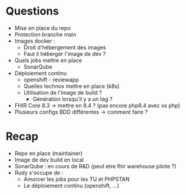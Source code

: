 # Questions

- Mise en place du repo
- Protection branche main
- Images docker :
	- Droit d'hébergement des images
	- Faut il héberger l'image de dev ?
- Quels jobs mettre en place
	- SonarQube
- Déploiement continu
	- openshift - reviewapp
	- Quelles technos mettre en place (k8s)
	- Utilisation de l'image de build ?
		- Génération lorsqu'il y a un tag ?
- FHIR Core 8.3 -> mettre en 8.4 ? (pas encore php8.4 avec xs php)
- Plusieurs configs BDD différentes -> comment faire ?


# Recap
- Repo en place (maintainer)
- Image de dev build en local
- SonarQube : en cours de R&D (peut etre fhir warehouse pilote ?)
- Rudy s'occupe de :
	- Amorcer les jobs pour les TU et PHPSTAN
	- Le déploiement continu (openshift, ...)
